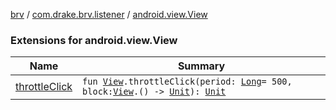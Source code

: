 [brv](../../index.md) / [com.drake.brv.listener](../index.md) / [android.view.View](./index.md)

### Extensions for android.view.View

| Name | Summary |
|---|---|
| [throttleClick](throttle-click.md) | `fun `[`View`](https://developer.android.com/reference/android/view/View.html)`.throttleClick(period: `[`Long`](https://kotlinlang.org/api/latest/jvm/stdlib/kotlin/-long/index.html)` = 500, block: `[`View`](https://developer.android.com/reference/android/view/View.html)`.() -> `[`Unit`](https://kotlinlang.org/api/latest/jvm/stdlib/kotlin/-unit/index.html)`): `[`Unit`](https://kotlinlang.org/api/latest/jvm/stdlib/kotlin/-unit/index.html) |
